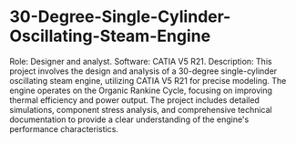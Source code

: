# 30-Degree-Single-Cylinder-Oscillating-Steam-Engine
Role: Designer and analyst. 
Software: CATIA V5 R21. 
Description: This project involves the design and analysis of a 30-degree single-cylinder oscillating steam engine, utilizing CATIA V5 R21 for precise modeling. The engine operates on the Organic Rankine Cycle, focusing on improving thermal efficiency and power output. The project includes detailed simulations, component stress analysis, and comprehensive technical documentation to provide a clear understanding of the engine's performance characteristics.
